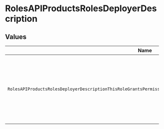 # RolesAPIProductsRolesDeployerDescription


## Values

| Name                                                                                                             | Value                                                                                                            |
| ---------------------------------------------------------------------------------------------------------------- | ---------------------------------------------------------------------------------------------------------------- |
| `RolesAPIProductsRolesDeployerDescriptionThisRoleGrantsPermissionToDeployAndRemoveAnAPIProductFromAControlPlane` | This role grants permission to deploy and remove an API product from a control plane.                            |